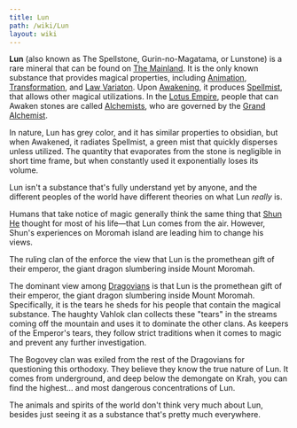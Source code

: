 ```yaml
---
title: Lun
path: /wiki/Lun
layout: wiki
---
```


**Lun** (also known as The Spellstone, Gurin-no-Magatama, or Lunstone)
is a rare mineral that can be found on [The
Mainland](/wiki/The_Mainland "wikilink"). It is the only known substance that
provides magical properties, including
[Animation](/wiki/Animation "wikilink"),
[Transformation](/wiki/Transformation "wikilink"), and [Law
Variaton](/wiki/Law_Variaton "wikilink"). Upon
[Awakening](/wiki/Awakening "wikilink"), it produces
[Spellmist](/wiki/Spellmist "wikilink"), that allows other magical
utilizations. In the [Lotus Empire](/wiki/Lotus_Empire "wikilink"), people
that can Awaken stones are called [Alchemists](/wiki/Alchemists "wikilink"),
who are governed by the [Grand Alchemist](/wiki/Grand_Alchemist "wikilink").

In nature, Lun has grey color, and it has similar properties to
obsidian, but when Awakened, it radiates Spellmist, a green mist that
quickly disperses unless utilized. The quantity that evaporates from the
stone is negligible in short time frame, but when constantly used it
exponentially loses its volume.

Lun isn't a substance that's fully understand yet by anyone, and
the different peoples of the world have different theories on what Lun *really* is.

Humans that take notice of magic generally think the same thing that [Shun He](/wiki/Shun_He "wikilink") thought for
most of his life&mdash;that Lun comes from the air.
However, Shun's experiences on Moromah island are leading him to change his views.

The ruling clan of the enforce the view
that Lun is the promethean gift of their emperor, the giant dragon slumbering inside
Mount Moromah.

The dominant view among [Dragovians](/wiki/Dragovians "wikilink") is that Lun is the
promethean gift of their emperor, the giant dragon slumbering inside Mount Moromah.
Specifically, it is the tears he sheds for his people that contain the magical
substance. The haughty Vahlok clan collects these "tears" in the streams coming off the
mountain and uses it to dominate the other clans. As keepers of the Emperor's tears,
they follow strict traditions when it comes to magic and prevent any further
investigation.

The Bogovey clan was exiled from the rest of the Dragovians for questioning this orthodoxy. They believe they know the
true nature of Lun. It comes from underground, and deep below the demongate on Krah, you can find the highest… and most
dangerous concentrations of Lun.

The animals and spirits of the world don't think very much about Lun, besides
just seeing it as a substance that's pretty much everywhere.

